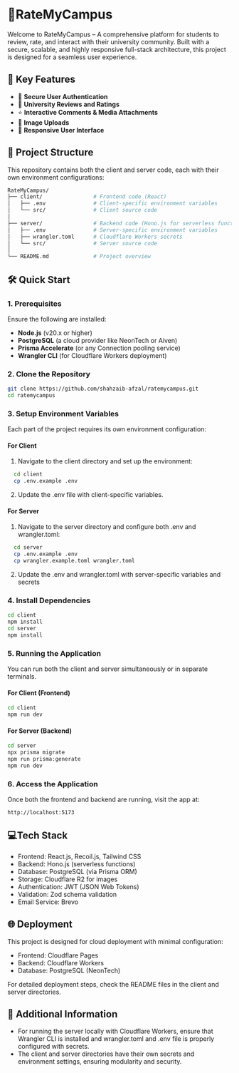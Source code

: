 # 🌟**RateMyCampus**

Welcome to RateMyCampus – A comprehensive platform for students to review, rate, and interact with their university community. Built with a secure, scalable, and highly responsive full-stack architecture, this project is designed for a seamless user experience.

## 🚀 **Key Features**

- 🔐 **Secure User Authentication**
- 🏫 **University Reviews and Ratings**
- ⭐ **Interactive Comments & Media Attachments**
- 📸 **Image Uploads**
- 📱 **Responsive User Interface**

## 📂 **Project Structure**

This repository contains both the client and server code, each with their own environment configurations:

```bash
RateMyCampus/
├── client/                # Frontend code (React)
│   ├── .env               # Client-specific environment variables
│   └── src/               # Client source code
│
├── server/                # Backend code (Hono.js for serverless functions)
│   ├── .env               # Server-specific environment variables
│   ├── wrangler.toml      # Cloudflare Workers secrets
│   └── src/               # Server source code
│
└── README.md              # Project overview

```

## 🛠️ **Quick Start**

### **1. Prerequisites**

Ensure the following are installed:

- **Node.js** (v20.x or higher)
- **PostgreSQL** (a cloud provider like NeonTech or Aiven)
- **Prisma Accelerate** (or any Connection pooling service)
- **Wrangler CLI** (for Cloudflare Workers deployment)

### **2. Clone the Repository**

```bash
git clone https://github.com/shahzaib-afzal/ratemycampus.git
cd ratemycampus
```

### **3. Setup Environment Variables**

Each part of the project requires its own environment configuration:

#### **For Client**

1. Navigate to the client directory and set up the environment:

```bash
  cd client
  cp .env.example .env
```

2. Update the .env file with client-specific variables.

#### **For Server**

1. Navigate to the server directory and configure both .env and wrangler.toml:

```bash
  cd server
  cp .env.example .env
  cp wrangler.example.toml wrangler.toml
```

2. Update the .env and wrangler.toml with server-specific variables and secrets

### **4. Install Dependencies**

```bash
cd client
npm install
cd server
npm install
```

### **5. Running the Application**

You can run both the client and server simultaneously or in separate terminals.

#### **For Client (Frontend)**

```bash
cd client
npm run dev
```

#### **For Server (Backend)**

```bash
cd server
npx prisma migrate
npm run prisma:generate
npm run dev
```

### **6. Access the Application**

Once both the frontend and backend are running, visit the app at:

```bash
http://localhost:5173
```

## 💻**Tech Stack**

- Frontend: React.js, Recoil.js, Tailwind CSS
- Backend: Hono.js (serverless functions)
- Database: PostgreSQL (via Prisma ORM)
- Storage: Cloudflare R2 for images
- Authentication: JWT (JSON Web Tokens)
- Validation: Zod schema validation
- Email Service: Brevo

## 🌐 **Deployment**

This project is designed for cloud deployment with minimal configuration:

- Frontend: Cloudflare Pages
- Backend: Cloudflare Workers
- Database: PostgreSQL (NeonTech)

For detailed deployment steps, check the README files in the client and server directories.

## 📜 **Additional Information**

- For running the server locally with Cloudflare Workers, ensure that Wrangler CLI is installed and wrangler.toml and .env file is properly configured with secrets.
- The client and server directories have their own secrets and environment settings, ensuring modularity and security.
